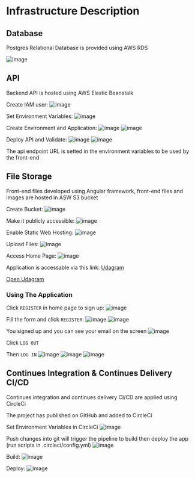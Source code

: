 # Infrastructure Description

## Database
Postgres Relational Database is provided using AWS RDS


![image](https://user-images.githubusercontent.com/59806790/211573381-b2b6c8d2-c66d-44f2-9050-6bbfc4e92122.png)

## API
Backend API is hosted using AWS Elastic Beanstalk

Create IAM user:
![image](https://user-images.githubusercontent.com/59806790/211690612-d781749e-ae2e-4130-a94b-6ffa409d2977.png)

Set Environment Variables:
![image](https://user-images.githubusercontent.com/59806790/211690793-3adaf71f-751a-4472-9b71-e609bd1d3bc1.png)

Create Environment and Application:
![image](https://user-images.githubusercontent.com/59806790/211600122-4e328c18-600f-4bb9-af94-bed95aba21fb.png)
![image](https://user-images.githubusercontent.com/59806790/211600453-0bd040b6-a0c0-49d1-9464-b52831d4745f.png)

Deploy API and Validate:
![image](https://user-images.githubusercontent.com/59806790/211648462-a9fa1039-6a9a-4f6c-9120-7ef363b596ea.png)
![image](https://user-images.githubusercontent.com/59806790/211636416-9904465b-ce42-4d02-a4bd-f29aaed5f726.png)

The api endpoint URL is setted in the environment variables to be used by the front-end

## File Storage
Front-end files developed using Angular framework, front-end files and images are hosted in ASW S3 bucket

Create Bucket:
![image](https://user-images.githubusercontent.com/59806790/211578291-6767cfcf-44e1-4ed8-a33b-c3eb865df38c.png)

Make it publicly accessible: 
![image](https://user-images.githubusercontent.com/59806790/211579023-2306bb1b-9682-4bed-bd69-63c0c65f8e48.png)

Enable Static Web Hosting:
![image](https://user-images.githubusercontent.com/59806790/211579441-016ec502-b51c-431a-92f9-48c0765af1ae.png)

Upload Files:
![image](https://user-images.githubusercontent.com/59806790/211596363-8377a2c7-bc70-42dd-b6c0-8d27a2ac2e6d.png)

Access Home Page:
![image](https://user-images.githubusercontent.com/59806790/211595821-95107fab-0d19-4e10-8762-f6f5806ef67e.png)

Application is accessable via this link: <a href="http://udagram-app-532763768151.s3-website-us-east-1.amazonaws.com" target="_blank">Udagram</a> 

[Open Udagram](http://udagram-app-532763768151.s3-website-us-east-1.amazonaws.com) 

### Using The Application

Click `REGISTER` in home page to sign up:
![image](https://user-images.githubusercontent.com/59806790/211641112-3bcf17ab-170a-40fa-b162-445134e5aabb.png)

Fill the form and click `REGISTER`:
![image](https://user-images.githubusercontent.com/59806790/211641139-dda09cad-7a22-4d9d-a2e5-d65e8d629703.png)
![image](https://user-images.githubusercontent.com/59806790/211641173-ba7bd26d-de60-4be7-a679-46dcf930ffde.png)

You signed up and you can see your email on the screen
![image](https://user-images.githubusercontent.com/59806790/211641203-47a464cd-4c91-4c8a-8dbd-a3fe90edc685.png)

Click `LOG OUT` 

Then `LOG IN`
![image](https://user-images.githubusercontent.com/59806790/211689095-95ae667a-05f3-4e88-9256-f1c966d83b7b.png)
![image](https://user-images.githubusercontent.com/59806790/211689113-ef2dbd9c-1ac2-4ff3-b77d-53ba8eb24a6b.png)
![image](https://user-images.githubusercontent.com/59806790/211689052-44dd6817-7ba8-4094-b18f-27a3821c02b2.png)


## Continues Integration & Continues Delivery CI/CD
Continues integration and continues delivery CI/CD are applied using CircleCi 

The project has published on GitHub and added to CircleCi

Set Environment Variables in CircleCi
![image](https://user-images.githubusercontent.com/59806790/211673813-d43a1fc1-cf07-4f97-8ec1-d3613b9107e6.png)

Push changes into git will trigger the pipeline to build then deploy the app (run scripts in .circleci/config.yml)
![image](https://user-images.githubusercontent.com/59806790/211674386-1b003de1-7d40-42b9-a0e4-e104ce4bfa2a.png)

Build:
![image](https://user-images.githubusercontent.com/59806790/211673534-a955ac96-f034-4d19-bb52-ffde3ca18259.png)

Deploy:
![image](https://user-images.githubusercontent.com/59806790/211673652-a03bb11f-c3b9-4983-a4d2-5120a1a36911.png)
